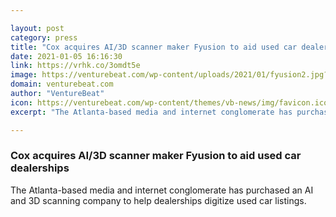 ```yaml
---

layout: post
category: press
title: "Cox acquires AI/3D scanner maker Fyusion to aid used car dealerships"
date: 2021-01-05 16:16:30
link: https://vrhk.co/3omdt5e
image: https://venturebeat.com/wp-content/uploads/2021/01/fyusion2.jpg?w=1200&strip=all
domain: venturebeat.com
author: "VentureBeat"
icon: https://venturebeat.com/wp-content/themes/vb-news/img/favicon.ico
excerpt: "The Atlanta-based media and internet conglomerate has purchased an AI and 3D scanning company to help dealerships digitize used car listings."

---
```


### Cox acquires AI/3D scanner maker Fyusion to aid used car dealerships

The Atlanta-based media and internet conglomerate has purchased an AI and 3D scanning company to help dealerships digitize used car listings.
